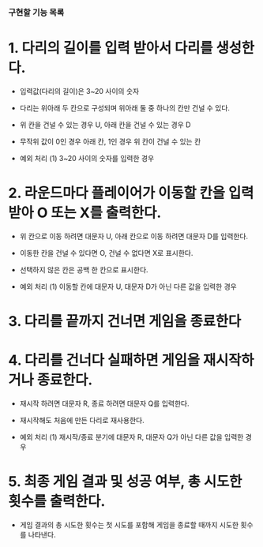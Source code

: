 ### 구현할 기능 목록

# 1. 다리의 길이를 입력 받아서 다리를 생성한다.

- 입력값(다리의 길이)은 3~20 사이의 숫자
- 다리는 위아래 두 칸으로 구성되며 위아래 둘 중 하나의 칸만 건널 수 있다.

- 위 칸을 건널 수 있는 경우 U, 아래 칸을 건널 수 있는 경우 D
- 무작위 값이 0인 경우 아래 칸, 1인 경우 위 칸이 건널 수 있는 칸

- 예외 처리
  (1) 3~20 사이의 숫자를 입력한 경우

# 2. 라운드마다 플레이어가 이동할 칸을 입력받아 O 또는 X를 출력한다.

- 위 칸으로 이동 하려면 대문자 U, 아래 칸으로 이동 하려면 대문자 D를 입력한다.
- 이동한 칸을 건널 수 있다면 O, 건널 수 없다면 X로 표시한다.
- 선택하지 않은 칸은 공백 한 칸으로 표시한다.

- 예외 처리
  (1) 이동할 칸에 대문자 U, 대문자 D가 아닌 다른 값을 입력한 경우

# 3. 다리를 끝까지 건너면 게임을 종료한다

# 4. 다리를 건너다 실패하면 게임을 재시작하거나 종료한다.

- 재시작 하려면 대문자 R, 종료 하려면 대문자 Q를 입력한다.
- 재시작해도 처음에 만든 다리로 재사용한다.

- 예외 처리
  (1) 재시작/종료 분기에 대문자 R, 대문자 Q가 아닌 다른 값을 입력한 경우

# 5. 최종 게임 결과 및 성공 여부, 총 시도한 횟수를 출력한다.

- 게임 결과의 총 시도한 횟수는 첫 시도를 포함해 게임을 종료할 때까지 시도한 횟수를 나타낸다.
